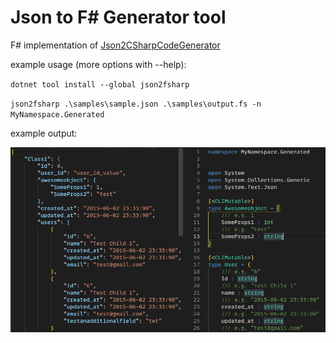 # Json to F# Generator tool

F# implementation of [Json2CSharpCodeGenerator](https://github.com/Json2CSharp/Json2CSharpCodeGenerator)

example usage (more options with --help):

`dotnet tool install --global json2fsharp`

`json2fsharp .\samples\sample.json .\samples\output.fs -n MyNamespace.Generated`

example output:

![](_resources/02-17-25.png)
